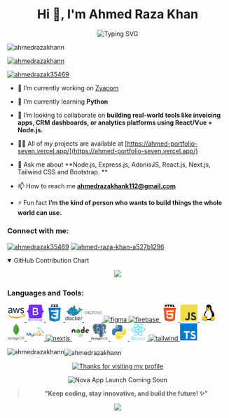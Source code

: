 <h1 align="center">Hi 👋, I'm Ahmed Raza Khan</h1>
<!-- <h3 align="center">fullstack developer</h3> -->
<div align="center">
  <img src="https://readme-typing-svg.herokuapp.com?font=Fira+Code&size=28&duration=3000&pause=1000&color=2E9EF7&center=true&vCenter=true&width=600&lines=Welcome+to+my+GitHub+Profile!;Fullstack+Engineer;Building+Amazing+Web+Apps;Always+Learning+New+Tech" alt="Typing SVG" />
</div>

<p align="left"> <img src="https://komarev.com/ghpvc/?username=ahmedrazakhann&label=Profile%20views&color=0e75b6&style=flat" alt="ahmedrazakhann" /> </p>

<p align="left"> <a href="https://github.com/ryo-ma/github-profile-trophy"><img src="https://github-profile-trophy.vercel.app/?username=ahmedrazakhann" alt="ahmedrazakhann" /></a> </p>

<p align="left"> <a href="https://twitter.com/ahmedrazak35469" target="blank"><img src="https://img.shields.io/twitter/follow/ahmedrazak35469?logo=twitter&style=for-the-badge" alt="ahmedrazak35469" /></a> </p>

- 🔭 I’m currently working on [Zyacom](https://www.zyacom.com)

- 🌱 I’m currently learning **Python**

- 👯 I’m looking to collaborate on **building real-world tools like invoicing apps, CRM dashboards, or analytics platforms using React/Vue + Node.js.**

- 👨‍💻 All of my projects are available at [https://ahmed-portfolio-seven.vercel.app/](https://ahmed-portfolio-seven.vercel.app/)

- 💬 Ask me about **Node.js, Express.js, AdonisJS, React.js, Next.js, Tailwind CSS and Bootstrap. **

- 📫 How to reach me **ahmedrazakhank112@gmail.com**

- ⚡ Fun fact **I’m the kind of person who wants to build things the whole world can use.**

<h3 align="left">Connect with me:</h3>
<p align="left">
<a href="https://twitter.com/ahmedrazak35469" target="blank"><img align="center" src="https://raw.githubusercontent.com/rahuldkjain/github-profile-readme-generator/master/src/images/icons/Social/twitter.svg" alt="ahmedrazak35469" height="30" width="40" /></a>
<a href="https://linkedin.com/in/ahmed-raza-khan-a527b1296" target="blank"><img align="center" src="https://raw.githubusercontent.com/rahuldkjain/github-profile-readme-generator/master/src/images/icons/Social/linked-in-alt.svg" alt="ahmed-raza-khan-a527b1296" height="30" width="40" /></a>
</p>
<details open>
<summary>GitHub Contribution Chart</summary>
<p align="center">
    <img src="https://github-readme-activity-graph.vercel.app/graph?username=ahmedrazakhann&theme=github" />
</p>
</details>
<h3 align="left">Languages and Tools:</h3>
<p align="left"> <a href="https://aws.amazon.com" target="_blank" rel="noreferrer"> <img src="https://raw.githubusercontent.com/devicons/devicon/master/icons/amazonwebservices/amazonwebservices-original-wordmark.svg" alt="aws" width="40" height="40"/> </a> <a href="https://getbootstrap.com" target="_blank" rel="noreferrer"> <img src="https://raw.githubusercontent.com/devicons/devicon/master/icons/bootstrap/bootstrap-plain-wordmark.svg" alt="bootstrap" width="40" height="40"/> </a> <a href="https://www.w3schools.com/css/" target="_blank" rel="noreferrer"> <img src="https://raw.githubusercontent.com/devicons/devicon/master/icons/css3/css3-original-wordmark.svg" alt="css3" width="40" height="40"/> </a> <a href="https://www.docker.com/" target="_blank" rel="noreferrer"> <img src="https://raw.githubusercontent.com/devicons/devicon/master/icons/docker/docker-original-wordmark.svg" alt="docker" width="40" height="40"/> </a> <a href="https://expressjs.com" target="_blank" rel="noreferrer"> <img src="https://raw.githubusercontent.com/devicons/devicon/master/icons/express/express-original-wordmark.svg" alt="express" width="40" height="40"/> </a> <a href="https://www.figma.com/" target="_blank" rel="noreferrer"> <img src="https://www.vectorlogo.zone/logos/figma/figma-icon.svg" alt="figma" width="40" height="40"/> </a> <a href="https://firebase.google.com/" target="_blank" rel="noreferrer"> <img src="https://www.vectorlogo.zone/logos/firebase/firebase-icon.svg" alt="firebase" width="40" height="40"/> </a> <a href="https://www.w3.org/html/" target="_blank" rel="noreferrer"> <img src="https://raw.githubusercontent.com/devicons/devicon/master/icons/html5/html5-original-wordmark.svg" alt="html5" width="40" height="40"/> </a> <a href="https://developer.mozilla.org/en-US/docs/Web/JavaScript" target="_blank" rel="noreferrer"> <img src="https://raw.githubusercontent.com/devicons/devicon/master/icons/javascript/javascript-original.svg" alt="javascript" width="40" height="40"/> </a> <a href="https://www.linux.org/" target="_blank" rel="noreferrer"> <img src="https://raw.githubusercontent.com/devicons/devicon/master/icons/linux/linux-original.svg" alt="linux" width="40" height="40"/> </a> <a href="https://www.mongodb.com/" target="_blank" rel="noreferrer"> <img src="https://raw.githubusercontent.com/devicons/devicon/master/icons/mongodb/mongodb-original-wordmark.svg" alt="mongodb" width="40" height="40"/> </a> <a href="https://www.mysql.com/" target="_blank" rel="noreferrer"> <img src="https://raw.githubusercontent.com/devicons/devicon/master/icons/mysql/mysql-original-wordmark.svg" alt="mysql" width="40" height="40"/> </a> <a href="https://nextjs.org/" target="_blank" rel="noreferrer"> <img src="https://cdn.worldvectorlogo.com/logos/nextjs-2.svg" alt="nextjs" width="40" height="40"/> </a> <a href="https://nodejs.org" target="_blank" rel="noreferrer"> <img src="https://raw.githubusercontent.com/devicons/devicon/master/icons/nodejs/nodejs-original-wordmark.svg" alt="nodejs" width="40" height="40"/> </a> <a href="https://www.postgresql.org" target="_blank" rel="noreferrer"> <img src="https://raw.githubusercontent.com/devicons/devicon/master/icons/postgresql/postgresql-original-wordmark.svg" alt="postgresql" width="40" height="40"/> </a> <a href="https://www.python.org" target="_blank" rel="noreferrer"> <img src="https://raw.githubusercontent.com/devicons/devicon/master/icons/python/python-original.svg" alt="python" width="40" height="40"/> </a> <a href="https://reactjs.org/" target="_blank" rel="noreferrer"> <img src="https://raw.githubusercontent.com/devicons/devicon/master/icons/react/react-original-wordmark.svg" alt="react" width="40" height="40"/> </a> <a href="https://tailwindcss.com/" target="_blank" rel="noreferrer"> <img src="https://www.vectorlogo.zone/logos/tailwindcss/tailwindcss-icon.svg" alt="tailwind" width="40" height="40"/> </a> <a href="https://www.typescriptlang.org/" target="_blank" rel="noreferrer"> <img src="https://raw.githubusercontent.com/devicons/devicon/master/icons/typescript/typescript-original.svg" alt="typescript" width="40" height="40"/> </a> </p>

<p><img align="left" src="https://github-readme-stats.vercel.app/api/top-langs?username=ahmedrazakhann&show_icons=true&locale=en&layout=compact" alt="ahmedrazakhann" /></p>

<p><img align="center" src="https://github-readme-streak-stats.herokuapp.com/?user=ahmedrazakhann&" alt="ahmedrazakhann" /></p> 



<div align="center">
<a href="#">
    <img height="120" alt="Thanks for visiting my profile" width="100%" src="https://capsule-render.vercel.app/api?type=waving&color=C2FFC7&height=120&section=header&text=Thanks%20for%20visiting!&fontSize=30&fontColor=000000&animation=twinkling"/>
</a>
<br>
<p>
 <img src="https://img.shields.io/badge/Zyacom%20App%20Launch-Coming%20Soon-FFE79B?style=for-the-badge&logo=clockify&logoColor=black" alt="Nova App Launch Coming Soon"/>

</p>
<blockquote>
<p><strong>"Keep coding, stay innovative, and build the future! ✨"</strong></p>
</blockquote>
<p align="center">
    <img src="https://capsule-render.vercel.app/api?type=waving&color=gradient&customColorList=2,12,18,20,26&height=60&section=footer"/>
</p>
</div>

<!-- <p>&nbsp;<img align="center" src="https://github-readme-stats.vercel.app/api?username=ahmedrazakhann&show_icons=true&locale=en" alt="ahmedrazakhann" /></p>  -->
